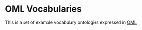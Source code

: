 # OML Vocabularies

This is a set of example vocabulary ontologies expressed in [OML](https://github.com/opencaesar/oml)
